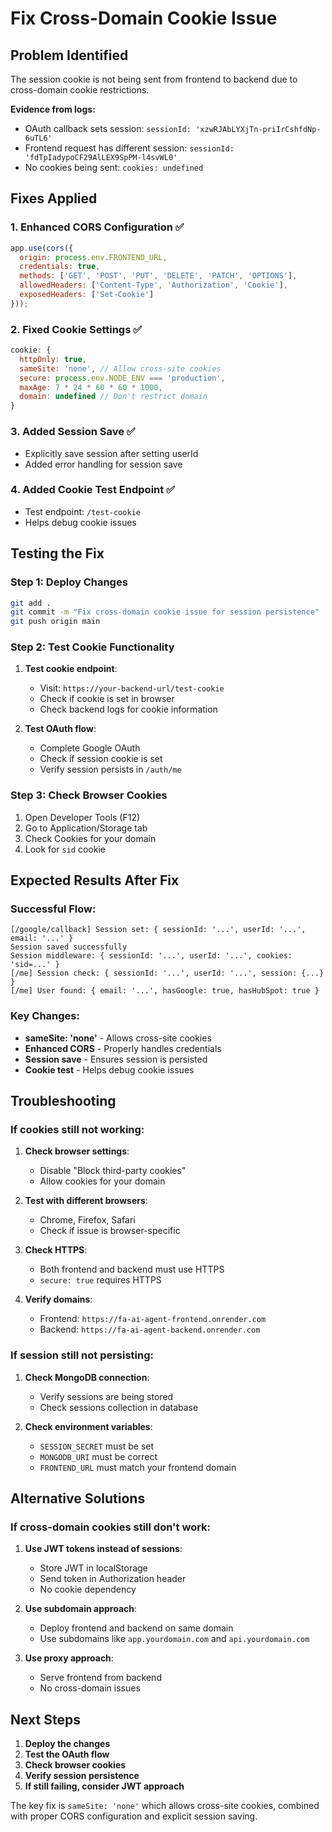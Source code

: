 # Fix Cross-Domain Cookie Issue

## Problem Identified
The session cookie is not being sent from frontend to backend due to cross-domain cookie restrictions.

**Evidence from logs:**
- OAuth callback sets session: `sessionId: 'xzwRJAbLYXjTn-priIrCshfdNp-6uTL6'`
- Frontend request has different session: `sessionId: 'fdTpIadypoCF29AlLEX9SpPM-l4svWL0'`
- No cookies being sent: `cookies: undefined`

## Fixes Applied

### 1. Enhanced CORS Configuration ✅
```javascript
app.use(cors({
  origin: process.env.FRONTEND_URL,
  credentials: true,
  methods: ['GET', 'POST', 'PUT', 'DELETE', 'PATCH', 'OPTIONS'],
  allowedHeaders: ['Content-Type', 'Authorization', 'Cookie'],
  exposedHeaders: ['Set-Cookie']
}));
```

### 2. Fixed Cookie Settings ✅
```javascript
cookie: {
  httpOnly: true,
  sameSite: 'none', // Allow cross-site cookies
  secure: process.env.NODE_ENV === 'production',
  maxAge: 7 * 24 * 60 * 60 * 1000,
  domain: undefined // Don't restrict domain
}
```

### 3. Added Session Save ✅
- Explicitly save session after setting userId
- Added error handling for session save

### 4. Added Cookie Test Endpoint ✅
- Test endpoint: `/test-cookie`
- Helps debug cookie issues

## Testing the Fix

### Step 1: Deploy Changes
```bash
git add .
git commit -m "Fix cross-domain cookie issue for session persistence"
git push origin main
```

### Step 2: Test Cookie Functionality
1. **Test cookie endpoint**:
   - Visit: `https://your-backend-url/test-cookie`
   - Check if cookie is set in browser
   - Check backend logs for cookie information

2. **Test OAuth flow**:
   - Complete Google OAuth
   - Check if session cookie is set
   - Verify session persists in `/auth/me`

### Step 3: Check Browser Cookies
1. Open Developer Tools (F12)
2. Go to Application/Storage tab
3. Check Cookies for your domain
4. Look for `sid` cookie

## Expected Results After Fix

### Successful Flow:
```
[/google/callback] Session set: { sessionId: '...', userId: '...', email: '...' }
Session saved successfully
Session middleware: { sessionId: '...', userId: '...', cookies: 'sid=...' }
[/me] Session check: { sessionId: '...', userId: '...', session: {...} }
[/me] User found: { email: '...', hasGoogle: true, hasHubSpot: true }
```

### Key Changes:
- **sameSite: 'none'** - Allows cross-site cookies
- **Enhanced CORS** - Properly handles credentials
- **Session save** - Ensures session is persisted
- **Cookie test** - Helps debug cookie issues

## Troubleshooting

### If cookies still not working:

1. **Check browser settings**:
   - Disable "Block third-party cookies"
   - Allow cookies for your domain

2. **Test with different browsers**:
   - Chrome, Firefox, Safari
   - Check if issue is browser-specific

3. **Check HTTPS**:
   - Both frontend and backend must use HTTPS
   - `secure: true` requires HTTPS

4. **Verify domains**:
   - Frontend: `https://fa-ai-agent-frontend.onrender.com`
   - Backend: `https://fa-ai-agent-backend.onrender.com`

### If session still not persisting:

1. **Check MongoDB connection**:
   - Verify sessions are being stored
   - Check sessions collection in database

2. **Check environment variables**:
   - `SESSION_SECRET` must be set
   - `MONGODB_URI` must be correct
   - `FRONTEND_URL` must match your frontend domain

## Alternative Solutions

### If cross-domain cookies still don't work:

1. **Use JWT tokens instead of sessions**:
   - Store JWT in localStorage
   - Send token in Authorization header
   - No cookie dependency

2. **Use subdomain approach**:
   - Deploy frontend and backend on same domain
   - Use subdomains like `app.yourdomain.com` and `api.yourdomain.com`

3. **Use proxy approach**:
   - Serve frontend from backend
   - No cross-domain issues

## Next Steps

1. **Deploy the changes**
2. **Test the OAuth flow**
3. **Check browser cookies**
4. **Verify session persistence**
5. **If still failing, consider JWT approach**

The key fix is `sameSite: 'none'` which allows cross-site cookies, combined with proper CORS configuration and explicit session saving.
